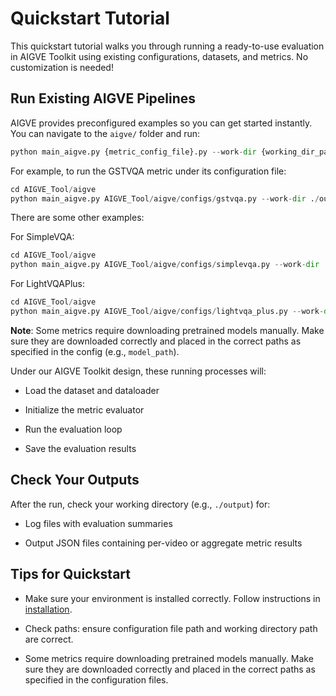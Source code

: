 # Quickstart Tutorial

This quickstart tutorial walks you through running a ready-to-use evaluation in AIGVE Toolkit using existing configurations, datasets, and metrics. No customization is needed!

## Run Existing AIGVE Pipelines

AIGVE provides preconfigured examples so you can get started instantly. You can navigate to the `aigve/` folder and run:

```python
python main_aigve.py {metric_config_file}.py --work-dir {working_dir_path}
```

For example, to run the GSTVQA metric under its configuration file: 
```python
cd AIGVE_Tool/aigve
python main_aigve.py AIGVE_Tool/aigve/configs/gstvqa.py --work-dir ./output
```

There are some other examples:

For SimpleVQA:
```python
cd AIGVE_Tool/aigve
python main_aigve.py AIGVE_Tool/aigve/configs/simplevqa.py --work-dir ./output
```

For LightVQAPlus:
```python
cd AIGVE_Tool/aigve
python main_aigve.py AIGVE_Tool/aigve/configs/lightvqa_plus.py --work-dir ./output
```
**Note**: Some metrics require downloading pretrained models manually. Make sure they are downloaded correctly and placed in the correct paths as specified in the config (e.g., `model_path`).

Under our AIGVE Toolkit design, these running processes will:

* Load the dataset and dataloader

* Initialize the metric evaluator

* Run the evaluation loop

* Save the evaluation results


## Check Your Outputs

After the run, check your working directory (e.g., `./output`) for:

* Log files with evaluation summaries

* Output JSON files containing per-video or aggregate metric results

## Tips for Quickstart

* Make sure your environment is installed correctly. Follow instructions in [installation](./installation.md).

* Check paths: ensure configuration file path and working directory path are correct.

* Some metrics require downloading pretrained models manually. Make sure they are downloaded correctly and placed in the correct paths as specified in the configuration files.